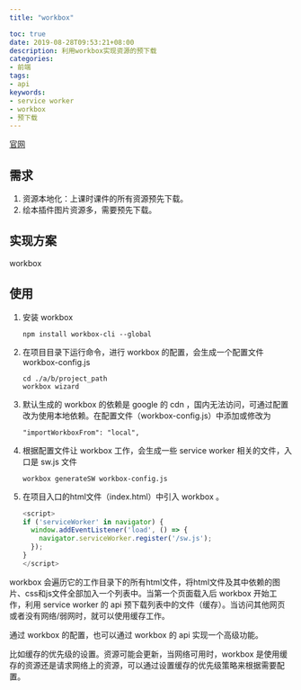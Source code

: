 ```yaml
---
title: "workbox"

toc: true
date: 2019-08-28T09:53:21+08:00
description: 利用workbox实现资源的预下载
categories:
- 前端
tags:
- api
keywords:
- service worker
- workbox
- 预下载
---
```

[官网](https://developers.google.com/web/tools/workbox/guides/get-started)

## 需求

1. 资源本地化：上课时课件的所有资源预先下载。
2. 绘本插件图片资源多，需要预先下载。

## 实现方案

workbox

## 使用

1. 安装 workbox
    ```
    npm install workbox-cli --global
    ```
1. 在项目目录下运行命令，进行 workbox 的配置，会生成一个配置文件 workbox-config.js
    ```
    cd ./a/b/project_path
    workbox wizard
    ```
1. 默认生成的 workbox 的依赖是 google 的 cdn ，国内无法访问，可通过配置改为使用本地依赖。在配置文件（workbox-config.js）中添加或修改为
    ```
    "importWorkboxFrom": "local",
    ```
1. 根据配置文件让 workbox 工作，会生成一些 service worker 相关的文件，入口是 sw.js 文件
    ```
    workbox generateSW workbox-config.js
    ```
1. 在项目入口的html文件（index.html）中引入 workbox 。
    ```js
    <script>
    if ('serviceWorker' in navigator) {
      window.addEventListener('load', () => {
        navigator.serviceWorker.register('/sw.js');
      });
    }
    </script>
    ```

workbox 会遍历它的工作目录下的所有html文件，将html文件及其中依赖的图片、css和js文件全部加入一个列表中。当第一个页面载入后 workbox 开始工作，利用 service worker 的 api 预下载列表中的文件（缓存）。当访问其他网页或者没有网络/弱网时，就可以使用缓存工作。

通过 workbox 的配置，也可以通过 workbox 的 api 实现一个高级功能。

比如缓存的优先级的设置。资源可能会更新，当网络可用时，workbox 是使用缓存的资源还是请求网络上的资源，可以通过设置缓存的优先级策略来根据需要配置。